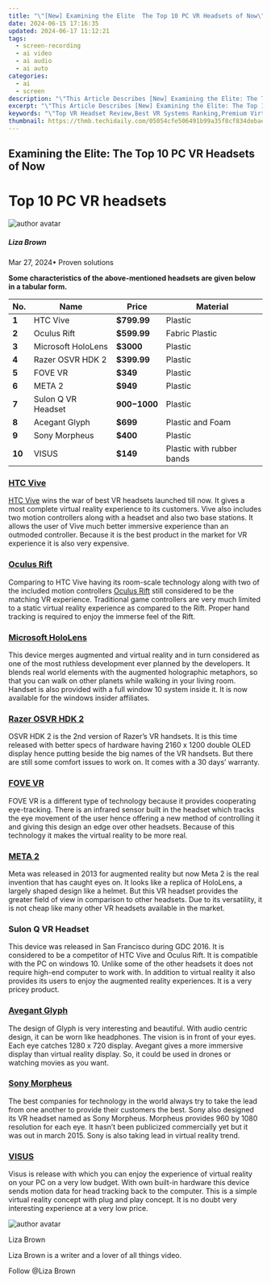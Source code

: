 ```yaml
---
title: "\"[New] Examining the Elite  The Top 10 PC VR Headsets of Now\""
date: 2024-06-15 17:16:35
updated: 2024-06-17 11:12:21
tags: 
  - screen-recording
  - ai video
  - ai audio
  - ai auto
categories: 
  - ai
  - screen
description: "\"This Article Describes [New] Examining the Elite: The Top 10 PC VR Headsets of Now\""
excerpt: "\"This Article Describes [New] Examining the Elite: The Top 10 PC VR Headsets of Now\""
keywords: "\"Top VR Headset Review,Best VR Systems Ranking,Premium Virtual Reality Gear,Leading VR Devices List,High-End PC VR Options,Elite VR Headgear Guide,Top 10 VR Tech Today\""
thumbnail: https://thmb.techidaily.com/05054cfe506491b99a35f8cf834debaebdbdb9bad3863dd1f8be14d01cc17569.jpg
---
```


## Examining the Elite: The Top 10 PC VR Headsets of Now

# Top 10 PC VR headsets

![author avatar](https://lh5.googleusercontent.com/-AIMmjowaFs4/AAAAAAAAAAI/AAAAAAAAABc/Y5UmwDaI7HU/s250-c-k/photo.jpg)

##### Liza Brown

 Mar 27, 2024• Proven solutions

**Some characteristics of the above-mentioned headsets are given below in a tabular form.**

| **No.** | **Name**           | **Price**      | **Material**              |
| ------- | ------------------ | -------------- | ------------------------- |
| **1**   | HTC Vive           | **$799.99**    | Plastic                   |
| **2**   | Oculus Rift        | **$599.99**    | Fabric Plastic            |
| **3**   | Microsoft HoloLens | **$3000**      | Plastic                   |
| **4**   | Razer OSVR HDK 2   | **$399.99**    | Plastic                   |
| **5**   | FOVE VR            | **$349**       | Plastic                   |
| **6**   | META 2             | **$949**       | Plastic                   |
| **7**   | Sulon Q VR Headset | **$900-$1000** | Plastic                   |
| **8**   | Acegant Glyph      | **$699**       | Plastic and Foam          |
| **9**   | Sony Morpheus      | **$400**       | Plastic                   |
| **10**  | VISUS              | **$149**       | Plastic with rubber bands |

### [HTC Vive](https://www.vive.com)

[HTC Vive](https://tools.techidaily.com/wondershare/filmora/download/) wins the war of best VR headsets launched till now. It gives a most complete virtual reality experience to its customers. Vive also includes two motion controllers along with a headset and also two base stations. It allows the user of Vive much better immersive experience than an outmoded controller. Because it is the best product in the market for VR experience it is also very expensive.

### [Oculus Rift](https://www.oculus.com/rift/)

Comparing to HTC Vive having its room-scale technology along with two of the included motion controllers [Oculus Rift](https://tools.techidaily.com/wondershare/filmora/download/) still considered to be the matching VR experience. Traditional game controllers are very much limited to a static virtual reality experience as compared to the Rift. Proper hand tracking is required to enjoy the immerse feel of the Rift.

### [Microsoft HoloLens](https://tools.techidaily.com/wondershare/filmora/download/)

This device merges augmented and virtual reality and in turn considered as one of the most ruthless development ever planned by the developers. It blends real world elements with the augmented holographic metaphors, so that you can walk on other planets while walking in your living room. Handset is also provided with a full window 10 system inside it. It is now available for the windows insider affiliates.

### [Razer OSVR HDK 2](https://www.razerzone.com/hdk2-promo)

OSVR HDK 2 is the 2nd version of Razer’s VR handsets. It is this time released with better specs of hardware having 2160 x 1200 double OLED display hence putting beside the big names of the VR handsets. But there are still some comfort issues to work on. It comes with a 30 days’ warranty.

### [FOVE VR](https://www.getfove.com/)

FOVE VR is a different type of technology because it provides cooperating eye-tracking. There is an infrared sensor built in the headset which tracks the eye movement of the user hence offering a new method of controlling it and giving this design an edge over other headsets. Because of this technology it makes the virtual reality to be more real.

### [META 2](https://www.metavision.com/)

Meta was released in 2013 for augmented reality but now Meta 2 is the real invention that has caught eyes on. It looks like a replica of HoloLens, a largely shaped design like a helmet. But this VR headset provides the greater field of view in comparison to other headsets. Due to its versatility, it is not cheap like many other VR headsets available in the market.

### Sulon Q VR Headset

This device was released in San Francisco during GDC 2016\. It is considered to be a competitor of HTC Vive and Oculus Rift. It is compatible with the PC on windows 10\. Unlike some of the other headsets it does not require high-end computer to work with. In addition to virtual reality it also provides its users to enjoy the augmented reality experiences. It is a very pricey product.

### [Avegant Glyph](https://www.avegant.com/)

The design of Glyph is very interesting and beautiful. With audio centric design, it can be worn like headphones. The vision is in front of your eyes. Each eye catches 1280 x 720 display. Avegant gives a more immersive display than virtual reality display. So, it could be used in drones or watching movies as you want.

### [Sony Morpheus](https://www.playstation.com/en-us/explore/playstation-vr/)

The best companies for technology in the world always try to take the lead from one another to provide their customers the best. Sony also designed its VR headset named as Sony Morpheus. Morpheus provides 960 by 1080 resolution for each eye. It hasn’t been publicized commercially yet but it was out in march 2015\. Sony is also taking lead in virtual reality trend.

### [VISUS](https://www.visus.com/)

Visus is release with which you can enjoy the experience of virtual reality on your PC on a very low budget. With own built-in hardware this device sends motion data for head tracking back to the computer. This is a simple virtual reality concept with plug and play concept. It is no doubt very interesting experience at a very low price.

![author avatar](https://lh5.googleusercontent.com/-AIMmjowaFs4/AAAAAAAAAAI/AAAAAAAAABc/Y5UmwDaI7HU/s250-c-k/photo.jpg)

Liza Brown

Liza Brown is a writer and a lover of all things video.

Follow @Liza Brown


<ins class="adsbygoogle"
     style="display:block"
     data-ad-format="autorelaxed"
     data-ad-client="ca-pub-7571918770474297"
     data-ad-slot="1223367746"></ins>



<ins class="adsbygoogle"
     style="display:block"
     data-ad-client="ca-pub-7571918770474297"
     data-ad-slot="8358498916"
     data-ad-format="auto"
     data-full-width-responsive="true"></ins>

